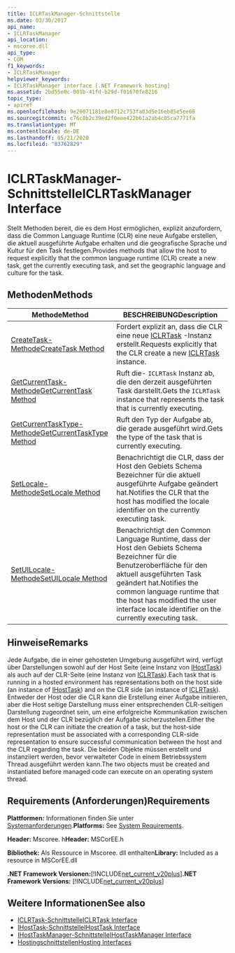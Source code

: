 ```yaml
---
title: ICLRTaskManager-Schnittstelle
ms.date: 03/30/2017
api_name:
- ICLRTaskManager
api_location:
- mscoree.dll
api_type:
- COM
f1_keywords:
- ICLRTaskManager
helpviewer_keywords:
- ICLRTaskManager interface [.NET Framework hosting]
ms.assetid: 2bd55e0c-001b-41fd-b29d-f01670fe8216
topic_type:
- apiref
ms.openlocfilehash: 9e26071181e8e0712c753fa03d5e16eb85e5ee68
ms.sourcegitcommit: c76c8b2c39ed2f0eee422b61a2ab4c05ca7771fa
ms.translationtype: MT
ms.contentlocale: de-DE
ms.lasthandoff: 05/21/2020
ms.locfileid: "83762829"
---
```

# <a name="iclrtaskmanager-interface"></a><span data-ttu-id="5b676-102">ICLRTaskManager-Schnittstelle</span><span class="sxs-lookup"><span data-stu-id="5b676-102">ICLRTaskManager Interface</span></span>
<span data-ttu-id="5b676-103">Stellt Methoden bereit, die es dem Host ermöglichen, explizit anzufordern, dass die Common Language Runtime (CLR) eine neue Aufgabe erstellen, die aktuell ausgeführte Aufgabe erhalten und die geografische Sprache und Kultur für den Task festlegen.</span><span class="sxs-lookup"><span data-stu-id="5b676-103">Provides methods that allow the host to request explicitly that the common language runtime (CLR) create a new task, get the currently executing task, and set the geographic language and culture for the task.</span></span>  
  
## <a name="methods"></a><span data-ttu-id="5b676-104">Methoden</span><span class="sxs-lookup"><span data-stu-id="5b676-104">Methods</span></span>  
  
|<span data-ttu-id="5b676-105">Methode</span><span class="sxs-lookup"><span data-stu-id="5b676-105">Method</span></span>|<span data-ttu-id="5b676-106">BESCHREIBUNG</span><span class="sxs-lookup"><span data-stu-id="5b676-106">Description</span></span>|  
|------------|-----------------|  
|[<span data-ttu-id="5b676-107">CreateTask-Methode</span><span class="sxs-lookup"><span data-stu-id="5b676-107">CreateTask Method</span></span>](../../../../docs/framework/unmanaged-api/hosting/iclrtaskmanager-createtask-method.md)|<span data-ttu-id="5b676-108">Fordert explizit an, dass die CLR eine neue [ICLRTask](iclrtask-interface.md) -Instanz erstellt.</span><span class="sxs-lookup"><span data-stu-id="5b676-108">Requests explicitly that the CLR create a new [ICLRTask](iclrtask-interface.md) instance.</span></span>|  
|[<span data-ttu-id="5b676-109">GetCurrentTask-Methode</span><span class="sxs-lookup"><span data-stu-id="5b676-109">GetCurrentTask Method</span></span>](iclrtaskmanager-getcurrenttask-method.md)|<span data-ttu-id="5b676-110">Ruft die- `ICLRTask` Instanz ab, die den derzeit ausgeführten Task darstellt.</span><span class="sxs-lookup"><span data-stu-id="5b676-110">Gets the `ICLRTask` instance that represents the task that is currently executing.</span></span>|  
|[<span data-ttu-id="5b676-111">GetCurrentTaskType-Methode</span><span class="sxs-lookup"><span data-stu-id="5b676-111">GetCurrentTaskType Method</span></span>](iclrtaskmanager-getcurrenttasktype-method.md)|<span data-ttu-id="5b676-112">Ruft den Typ der Aufgabe ab, die gerade ausgeführt wird.</span><span class="sxs-lookup"><span data-stu-id="5b676-112">Gets the type of the task that is currently executing.</span></span>|  
|[<span data-ttu-id="5b676-113">SetLocale-Methode</span><span class="sxs-lookup"><span data-stu-id="5b676-113">SetLocale Method</span></span>](iclrtaskmanager-setlocale-method.md)|<span data-ttu-id="5b676-114">Benachrichtigt die CLR, dass der Host den Gebiets Schema Bezeichner für die aktuell ausgeführte Aufgabe geändert hat.</span><span class="sxs-lookup"><span data-stu-id="5b676-114">Notifies the CLR that the host has modified the locale identifier on the currently executing task.</span></span>|  
|[<span data-ttu-id="5b676-115">SetUILocale-Methode</span><span class="sxs-lookup"><span data-stu-id="5b676-115">SetUILocale Method</span></span>](iclrtaskmanager-setuilocale-method.md)|<span data-ttu-id="5b676-116">Benachrichtigt den Common Language Runtime, dass der Host den Gebiets Schema Bezeichner für die Benutzeroberfläche für den aktuell ausgeführten Task geändert hat.</span><span class="sxs-lookup"><span data-stu-id="5b676-116">Notifies the common language runtime that the host has modified the user interface locale identifier on the currently executing task.</span></span>|  
  
## <a name="remarks"></a><span data-ttu-id="5b676-117">Hinweise</span><span class="sxs-lookup"><span data-stu-id="5b676-117">Remarks</span></span>  
 <span data-ttu-id="5b676-118">Jede Aufgabe, die in einer gehosteten Umgebung ausgeführt wird, verfügt über Darstellungen sowohl auf der Host Seite (eine Instanz von [IHostTask](../../../../docs/framework/unmanaged-api/hosting/ihosttask-interface.md)) als auch auf der CLR-Seite (eine Instanz von [ICLRTask](iclrtask-interface.md)).</span><span class="sxs-lookup"><span data-stu-id="5b676-118">Each task that is running in a hosted environment has representations both on the host side (an instance of [IHostTask](../../../../docs/framework/unmanaged-api/hosting/ihosttask-interface.md)) and on the CLR side (an instance of [ICLRTask](iclrtask-interface.md)).</span></span> <span data-ttu-id="5b676-119">Entweder der Host oder die CLR kann die Erstellung einer Aufgabe initiieren, aber die Host seitige Darstellung muss einer entsprechenden CLR-seitigen Darstellung zugeordnet sein, um eine erfolgreiche Kommunikation zwischen dem Host und der CLR bezüglich der Aufgabe sicherzustellen.</span><span class="sxs-lookup"><span data-stu-id="5b676-119">Either the host or the CLR can initiate the creation of a task, but the host-side representation must be associated with a corresponding CLR-side representation to ensure successful communication between the host and the CLR regarding the task.</span></span> <span data-ttu-id="5b676-120">Die beiden Objekte müssen erstellt und instanziiert werden, bevor verwalteter Code in einem Betriebssystem Thread ausgeführt werden kann.</span><span class="sxs-lookup"><span data-stu-id="5b676-120">The two objects must be created and instantiated before managed code can execute on an operating system thread.</span></span>  
  
## <a name="requirements"></a><span data-ttu-id="5b676-121">Requirements (Anforderungen)</span><span class="sxs-lookup"><span data-stu-id="5b676-121">Requirements</span></span>  
 <span data-ttu-id="5b676-122">**Plattformen:** Informationen finden Sie unter [Systemanforderungen](../../get-started/system-requirements.md).</span><span class="sxs-lookup"><span data-stu-id="5b676-122">**Platforms:** See [System Requirements](../../get-started/system-requirements.md).</span></span>  
  
 <span data-ttu-id="5b676-123">**Header:** Mscoree. h</span><span class="sxs-lookup"><span data-stu-id="5b676-123">**Header:** MSCorEE.h</span></span>  
  
 <span data-ttu-id="5b676-124">**Bibliothek:** Als Ressource in Mscoree. dll enthalten</span><span class="sxs-lookup"><span data-stu-id="5b676-124">**Library:** Included as a resource in MSCorEE.dll</span></span>  
  
 <span data-ttu-id="5b676-125">**.NET Framework Versionen:**[!INCLUDE[net_current_v20plus](../../../../includes/net-current-v20plus-md.md)]</span><span class="sxs-lookup"><span data-stu-id="5b676-125">**.NET Framework Versions:** [!INCLUDE[net_current_v20plus](../../../../includes/net-current-v20plus-md.md)]</span></span>  
  
## <a name="see-also"></a><span data-ttu-id="5b676-126">Weitere Informationen</span><span class="sxs-lookup"><span data-stu-id="5b676-126">See also</span></span>

- [<span data-ttu-id="5b676-127">ICLRTask-Schnittstelle</span><span class="sxs-lookup"><span data-stu-id="5b676-127">ICLRTask Interface</span></span>](iclrtask-interface.md)
- [<span data-ttu-id="5b676-128">IHostTask-Schnittstelle</span><span class="sxs-lookup"><span data-stu-id="5b676-128">IHostTask Interface</span></span>](ihosttask-interface.md)
- [<span data-ttu-id="5b676-129">IHostTaskManager-Schnittstelle</span><span class="sxs-lookup"><span data-stu-id="5b676-129">IHostTaskManager Interface</span></span>](ihosttaskmanager-interface.md)
- [<span data-ttu-id="5b676-130">Hostingschnittstellen</span><span class="sxs-lookup"><span data-stu-id="5b676-130">Hosting Interfaces</span></span>](hosting-interfaces.md)
